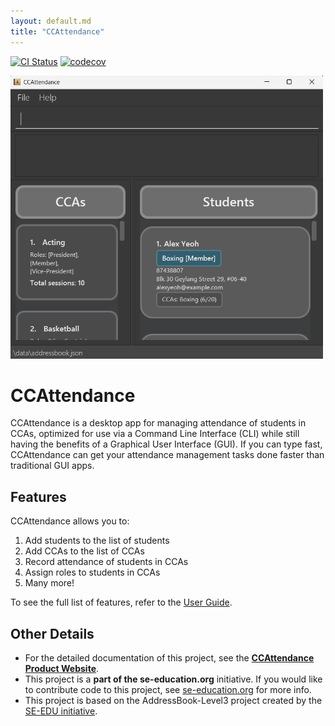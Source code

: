 ```yaml
---
layout: default.md
title: "CCAttendance"
---
```


[![CI Status](https://github.com/AY2425S2-CS2103T-T09-4/tp/workflows/Java%20CI/badge.svg)](https://github.com/AY2425S2-CS2103T-T09-4/tp/actions)
[![codecov](https://codecov.io/gh/AY2425S2-CS2103T-T09-4/tp/graph/badge.svg?token=N4G86KG3AJ)](https://codecov.io/gh/AY2425S2-CS2103T-T09-4/tp)

<img src="images/Ui.png" alt="Ui" width="500" height="453"/>

# CCAttendance
CCAttendance is a desktop app for managing attendance of students in CCAs, optimized for use via a Command Line Interface (CLI) while still having the benefits of a Graphical User Interface (GUI). If you can type fast, CCAttendance can get your attendance management tasks done faster than traditional GUI apps.

## Features
CCAttendance allows you to:
  1. Add students to the list of students
  2. Add CCAs to the list of CCAs
  3. Record attendance of students in CCAs
  4. Assign roles to students in CCAs
  5. Many more!

To see the full list of features, refer to the [User Guide](https://ay2425s2-cs2103t-t09-4.github.io/tp/UserGuide.html).

## Other Details
* For the detailed documentation of this project, see the **[CCAttendance Product Website](https://ay2425s2-cs2103t-t09-4.github.io/tp/)**.
* This project is a **part of the se-education.org** initiative. If you would like to contribute code to this project, see [se-education.org](https://se-education.org/#contributing-to-se-edu) for more info.
* This project is based on the AddressBook-Level3 project created by the [SE-EDU initiative](https://se-education.org/).
